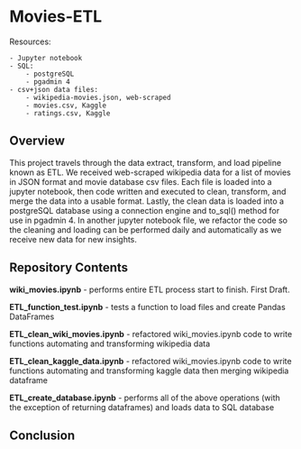 # Movies-ETL
Resources:

    - Jupyter notebook
    - SQL:  
        - postgreSQL
        - pgadmin 4
    - csv+json data files:
        - wikipedia-movies.json, web-scraped
        - movies.csv, Kaggle
        - ratings.csv, Kaggle

## Overview

This project travels through the data extract, transform, and load pipeline known as ETL.  We received web-scraped wikipedia data for a list of movies in JSON format and movie database csv files.  Each file is loaded into a jupyter notebook, then code written and executed to clean, transform, and merge the data into a usable format.  Lastly, the clean data is loaded into a postgreSQL database using a connection engine and to_sql() method for use in pgadmin 4.  In another jupyter notebook file, we refactor the code so the cleaning and loading can be performed daily and automatically as we receive new data for new insights.  

## Repository Contents

**wiki_movies.ipynb** - performs entire ETL process start to finish.  First Draft.

**ETL_function_test.ipynb** - tests a function to load files and create Pandas DataFrames

**ETL_clean_wiki_movies.ipynb** - refactored wiki_movies.ipynb code to write functions automating and transforming wikipedia data

**ETL_clean_kaggle_data.ipynb** - refactored wiki_movies.ipynb code to write functions automating and transforming kaggle data then merging wikipedia dataframe

**ETL_create_database.ipynb** - performs all of the above operations (with the exception of returning dataframes) and loads data to SQL database

## Conclusion

